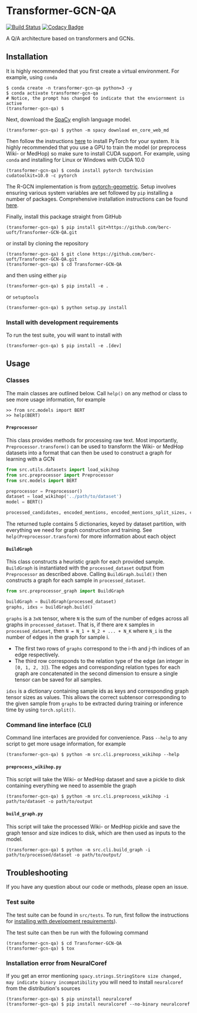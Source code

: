 # Transformer-GCN-QA

[![Build Status](https://travis-ci.com/berc-uoft/Transformer-GCN-QA.svg?branch=master)](https://travis-ci.com/berc-uoft/Transformer-GCN-QA)
[![Codacy Badge](https://api.codacy.com/project/badge/Grade/e25aeff5b35046e3831c4517efe0b813)](https://app.codacy.com/app/JohnGiorgi/Transformer-GCN-QA?utm_source=github.com&utm_medium=referral&utm_content=berc-uoft/Transformer-GCN-QA&utm_campaign=Badge_Grade_Dashboard)

A Q/A architecture based on transformers and GCNs.

## Installation

It is highly recommended that you first create a virtual environment. For example, using `conda`

```
$ conda create -n transformer-gcn-qa python=3 -y
$ conda activate transformer-gcn-qa
# Notice, the prompt has changed to indicate that the enviornment is active
(transformer-gcn-qa) $ 
```

Next, download the [SpaCy](https://spacy.io/) english language model.

```
(transformer-gcn-qa) $ python -m spacy download en_core_web_md
```

Then follow the instructions [here](https://pytorch.org/get-started/locally/) to install PyTorch for your system. It is highly recommended that you use a GPU to train the model (or preprocess Wiki- or MedHop) so make sure to install CUDA support. For example, using `conda` and installing for Linux or Windows with CUDA 10.0

```
(transformer-gcn-qa) $ conda install pytorch torchvision cudatoolkit=10.0 -c pytorch
```

The R-GCN implementation is from [pytorch-geometric](https://github.com/rusty1s/pytorch_geometric). Setup involves ensuring various system variables are set followed by `pip` installing a number of packages. Comprehensive installation instructions can be found [here](https://rusty1s.github.io/pytorch_geometric/build/html/notes/installation.html).

Finally, install this package straight from GitHub

```
(transformer-gcn-qa) $ pip install git+https://github.com/berc-uoft/Transformer-GCN-QA.git
```

or install by cloning the repository

```
(transformer-gcn-qa) $ git clone https://github.com/berc-uoft/Transformer-GCN-QA.git
(transformer-gcn-qa) $ cd Transformer-GCN-QA
```

and then using either `pip`

```
(transformer-gcn-qa) $ pip install -e .
```

 or `setuptools`

```
(transformer-gcn-qa) $ python setup.py install
```

### Install with development requirements

To run the test suite, you will want to install with

```
(transformer-gcn-qa) $ pip install -e .[dev]
```

## Usage

### Classes

The main classes are outlined below. Call `help()` on any method or class to see more usage information, for example

```
>> from src.models import BERT
>> help(BERT)
```

#### `Preprocessor`

This class provides methods for processing raw text. Most importantly, `Preprocessor.transform()` can be used to transform the Wiki- or MedHop datasets into a format that can then be used to construct a graph for learning with a GCN

```python
from src.utils.datasets import load_wikihop
from src.preprocessor import Preprocessor
from src.models import BERT

preprocessor = Preprocessor()
dataset = load_wikihop('../path/to/dataset')
model = BERT()

processed_candidates, encoded_mentions, encoded_mentions_split_sizes, candidate_idxs, targets = preprocessor.transform(dataset, model)
```

The returned tuple contains 5 dictionaries, keyed by dataset partition, with everything we need for graph construction and training. See `help(Preprocessor.transform)` for more information about each object

#### `BuildGraph`

This class constructs a heuristic graph for each provided sample. `BuildGraph` is instantiated with the `processed_dataset` output from `Preprocessor` as described above. Calling `BuildGraph.build()` then constructs a graph for each sample in `processed_dataset`.

```python
from src.preprocessor_graph import BuildGraph

buildGraph = BuildGraph(processed_dataset)
graphs, idxs = buildGraph.build()
```

`graphs` is a `3xN` tensor, where `N` is the sum of the number of edges across all graphs in `processed_dataset`. That is, if there are `K` samples in `processed_dataset`, then `N = N_1 + N_2 + ... + N_K` where `N_i` is the number of edges in the graph for sample i. 
- The first two rows of `graphs` correspond to the i-th and j-th indices of an edge respectively.
- The third row corresponds to the relation type of the edge (an integer in `[0, 1, 2, 3]`). 
The edges and corresponding relation types for each graph are concatenated in the second dimension to ensure a single tensor can be saved for all samples.

`idxs` is a dictionary containing sample ids as keys and corresponding graph tensor sizes as values. This allows the correct subtensor corresponding to the given sample from `graphs` to be extracted during training or inference time by using `torch.split()`.

### Command line interface (CLI)

Command line interfaces are provided for convenience. Pass `--help` to any script to get more usage information, for example

```
(transformer-gcn-qa) $ python -m src.cli.preprocess_wikihop --help
```

#### `preprocess_wikihop.py`

This script will take the Wiki- or MedHop dataset and save a pickle to disk containing everything we need to assemble the graph

```
(transformer-gcn-qa) $ python -m src.cli.preprocess_wikihop -i path/to/dataset -o path/to/output
```

#### `build_graph.py`

This script will take the processed Wiki- or MedHop pickle and save the graph tensor and size indices to disk, which are then used as inputs to the model.

```
(transformer-gcn-qa) $ python -m src.cli.build_graph -i path/to/processed/dataset -o path/to/output/
```

## Troubleshooting

If you have any question about our code or methods, please open an issue.

### Test suite

The test suite can be found in `src/tests`. To run, first follow the instructions for [installing with development requirements](#install-with-development-requirements)). 

The test suite can then be run with the following command

```
(transformer-gcn-qa) $ cd Transformer-GCN-QA
(transformer-gcn-qa) $ tox
```

### Installation error from NeuralCoref

If you get an error mentioning `spacy.strings.StringStore size changed, may indicate binary incompatibility` you will need to install `neuralcoref` from the distribution's sources

```
(transformer-gcn-qa) $ pip uninstall neuralcoref
(transformer-gcn-qa) $ pip install neuralcoref --no-binary neuralcoref
```
